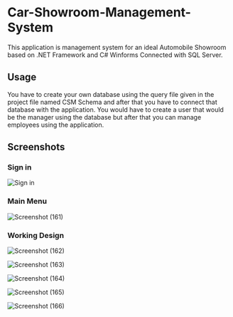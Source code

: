 # Car-Showroom-Management-System
This application is management system for an ideal Automobile Showroom based on .NET Framework and C# Winforms Connected with SQL Server.

## Usage
You have to create your own database using the query file given in the project file named CSM Schema and after that you have to connect that database with the application. You would have to create a user that would be the manager using the database but after that you can manage employees using the application.

## Screenshots

### Sign in
![Sign in](https://user-images.githubusercontent.com/55205405/93002500-ec5e1900-f550-11ea-88df-fdd36d31cf1c.png)


### Main Menu
![Screenshot (161)](https://user-images.githubusercontent.com/55205405/93002499-ebc58280-f550-11ea-82ed-4395653770e8.png)


### Working Design
![Screenshot (162)](https://user-images.githubusercontent.com/55205405/93002498-eb2cec00-f550-11ea-8248-5248a1d8447b.png)


![Screenshot (163)](https://user-images.githubusercontent.com/55205405/93002496-ea945580-f550-11ea-8ed3-dd5ffd7f1620.png)


![Screenshot (164)](https://user-images.githubusercontent.com/55205405/93002495-ea945580-f550-11ea-9ee1-caed04073667.png)


![Screenshot (165)](https://user-images.githubusercontent.com/55205405/93002494-e9fbbf00-f550-11ea-872b-56346a17a55d.png)


![Screenshot (166)](https://user-images.githubusercontent.com/55205405/93002493-e8ca9200-f550-11ea-8e89-f0af715f7dde.png)

